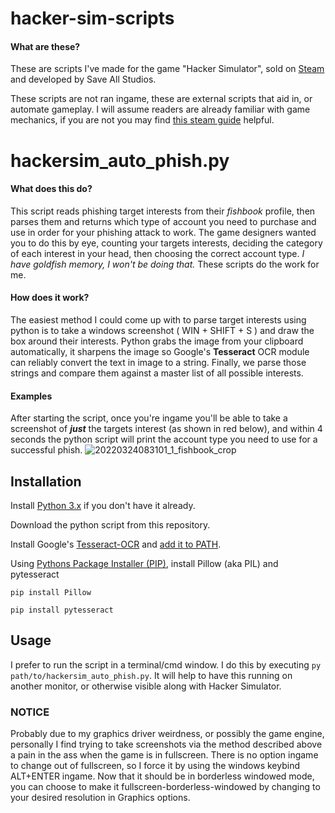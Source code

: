 # hacker-sim-scripts

#### What are these?

These are scripts I've made for the game "Hacker Simulator", sold on [Steam](https://store.steampowered.com/app/1754840/Hacker_Simulator/) and developed by Save All Studios.

These scripts are not ran ingame, these are external scripts that aid in, or automate gameplay. I will assume readers are already familiar with game mechanics, if you are not you may find [this steam guide](https://steamcommunity.com/sharedfiles/filedetails/?id=2645422003) helpful.

# hackersim_auto_phish.py
#### What does this do?

This script reads phishing target interests from their _fishbook_ profile, then parses them and returns which type of account you need to purchase and use in order for your phishing attack to work. 
The game designers wanted you to do this by eye, counting your targets interests, deciding the category of each interest in your head, then choosing the correct account type. *I have goldfish memory, I won't be doing that.* These scripts do the work for me.

#### How does it work?
The easiest method I could come up with to parse target interests using python is to take a windows screenshot ( WIN + SHIFT + S ) and draw the box around their interests. Python grabs the image from your clipboard automatically, it sharpens the image so Google's **Tesseract** OCR module can reliably convert the text in image to a string. Finally, we parse those strings and compare them against a master list of all possible interests.

#### Examples
After starting the script, once you're ingame you'll be able to take a screenshot of ***just*** the targets interest (as shown in red below), and within 4 seconds the python script will print the account type you need to use for a successful phish. 
![20220324083101_1_fishbook_crop](https://user-images.githubusercontent.com/24526230/160257747-3cf6f54c-554e-4de1-8e99-daaced3c19c8.jpg)

## Installation

Install [Python 3.x](https://www.python.org/downloads/) if you don't have it already.

Download the python script from this repository.

Install Google's [Tesseract-OCR](https://github.com/tesseract-ocr/tesseract#installing-tesseract) and [add it to PATH](https://docs.microsoft.com/en-us/previous-versions/office/developer/sharepoint-2010/ee537574(v=office.14)).

Using [Pythons Package Installer (PIP)](https://pip.pypa.io/en/stable/getting-started/), install Pillow (aka PIL) and pytesseract

``pip install Pillow``

``pip install pytesseract`` 

## Usage
I prefer to run the script in a terminal/cmd window. I do this by executing ``py path/to/hackersim_auto_phish.py``. It will help to have this running on another monitor, or otherwise visible along with Hacker Simulator.

### NOTICE
Probably due to my graphics driver weirdness, or possibly the game engine, personally I find trying to take screenshots via the method described above a pain in the ass when the game is in fullscreen. There is no option ingame to change out of fullscreen, so I force it by using the windows keybind ALT+ENTER ingame. Now that it should be in borderless windowed mode, you can choose to make it fullscreen-borderless-windowed by changing to your desired resolution in Graphics options.
